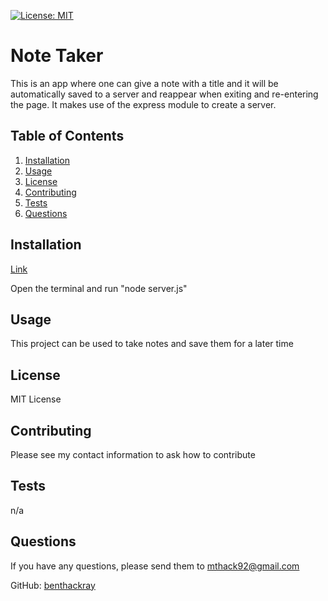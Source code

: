 [![License: MIT](https://img.shields.io/badge/License-MIT-yellow.svg)](https://opensource.org/licenses/MIT)
# Note Taker

This is an app where one can give a note with a title and it will be automatically saved to a server and reappear when exiting and re-entering the page. It makes use of the express module to create a server.

## Table of Contents
1. [Installation](#installation)
2. [Usage](#usage)
3. [License](#license)
4. [Contributing](#contributing)
5. [Tests](#tests)
6. [Questions](#questions)

## Installation

[Link](https://github.com/benthackray/note-taker)

Open the terminal and run "node server.js"

## Usage

This project can be used to take notes and save them for a later time

## License

MIT License

## Contributing

Please see my contact information to ask how to contribute

## Tests

n/a

## Questions

If you have any questions, please send them to mthack92@gmail.com

GitHub: [benthackray](http:/github.com/benthackray)